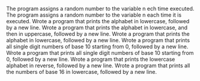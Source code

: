 The program assigns a random number to the variable n ech time executed.
The program assigns a random number to the variable n each time it is executed.
Wrote a program that prints the alphabet in lowercase, followed by a new line.
Wrote a program that prints the alphabet in lowercase, and then in uppercase, followed by a new line.
Wrote a program that prints the alphabet in lowercase, followed by a new line.
Wrote a program that prints all single digit numbers of base 10 starting from 0, followed by a new line.
Wrote a program that prints all single digit numbers of base 10 starting from 0, followed by a new line.
Wrote a program that prints the lowercase alphabet in reverse, followed by a new line.
Wrote a program that prints all the numbers of base 16 in lowercase, followed by a new line.

